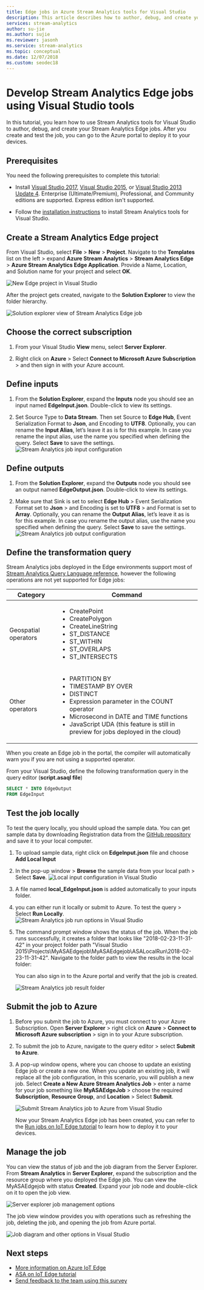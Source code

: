 ```yaml
---
title: Edge jobs in Azure Stream Analytics tools for Visual Studio 
description: This article describes how to author, debug, and create your Stream Analytics Edge jobs using the Stream Analytics tools for Visual Studio.
services: stream-analytics
author: su-jie
ms.author: sujie
ms.reviewer: jasonh
ms.service: stream-analytics
ms.topic: conceptual
ms.date: 12/07/2018
ms.custom: seodec18
--- 
```


# Develop Stream Analytics Edge jobs using Visual Studio tools

In this tutorial, you learn how to use Stream Analytics tools for Visual Studio to author, debug, and create your Stream Analytics Edge jobs. After you create and test the job, you can go to the Azure portal to deploy it to your devices. 

## Prerequisites

You need the following prerequisites to complete this tutorial:

* Install [Visual Studio 2017](https://www.visualstudio.com/downloads/), [Visual Studio 2015](https://www.visualstudio.com/vs/older-downloads/), or [Visual Studio 2013 Update 4](https://www.microsoft.com/download/details.aspx?id=45326). Enterprise (Ultimate/Premium), Professional, and Community editions are supported. Express edition isn't supported.  

* Follow the [installation instructions](stream-analytics-tools-for-visual-studio-edge-jobs.md) to install Stream Analytics tools for Visual Studio.
 
## Create a Stream Analytics Edge project 

From Visual Studio, select **File** > **New** > **Project**. Navigate to the **Templates** list on the left > expand **Azure Stream Analytics** > **Stream Analytics Edge** > **Azure Stream Analytics Edge Application**. Provide a Name, Location, and Solution name for your project and select **OK**.

![New Edge project in Visual Studio](./media/stream-analytics-tools-for-visual-studio-edge-jobs/new-stream-analytics-edge-project.png)

After the project gets created, navigate to the **Solution Explorer** to view the folder hierarchy.

![Solution explorer view of Stream Analytics Edge job](./media/stream-analytics-tools-for-visual-studio-edge-jobs/edge-project-in-solution-explorer.png)

 
## Choose the correct subscription

1. From your Visual Studio **View** menu, select **Server Explorer**.  

2. Right click on **Azure** > Select **Connect to Microsoft Azure Subscription** > and then sign in with your Azure account.

## Define inputs

1. From the **Solution Explorer**, expand the **Inputs** node you should see an input named **EdgeInput.json**. Double-click to view its settings.  

2. Set Source Type to **Data Stream**. Then set Source to **Edge Hub**, Event Serialization Format to **Json**, and Encoding to **UTF8**. Optionally, you can rename the **Input Alias**, let’s leave it as is for this example. In case you rename the input alias, use the name you specified when defining the query. Select **Save** to save the settings.  
   ![Stream Analytics job input configuration](./media/stream-analytics-tools-for-visual-studio-edge-jobs/stream-analytics-input-configuration.png)
 


## Define outputs

1. From the **Solution Explorer**, expand the **Outputs** node you should see an output named **EdgeOutput.json**. Double-click to view its settings.  

2. Make sure that Sink is set to select **Edge Hub** > Event Serialization Format set to **Json** > and Encoding is set to **UTF8** > and Format is set to **Array**. Optionally, you can rename the **Output Alias**, let’s leave it as is for this example. In case you rename the output alias, use the name you specified when defining the query. Select **Save** to save the settings. 
   ![Stream Analytics job output configuration](./media/stream-analytics-tools-for-visual-studio-edge-jobs/stream-analytics-output-configuration.png)
 
## Define the transformation query

Stream Analytics jobs deployed in the Edge environments support most of [Stream Analytics Query Language reference](https://msdn.microsoft.com/azure/stream-analytics/reference/stream-analytics-query-language-reference?f=255&MSPPError=-2147217396), however the following operations are not yet supported for Edge jobs: 


|**Category**  | **Command**  |
|---------|---------|
|Geospatial operators |<ul><li>CreatePoint</li><li>CreatePolygon</li><li>CreateLineString</li><li>ST_DISTANCE</li><li>ST_WITHIN</li><li>ST_OVERLAPS</li><li>ST_INTERSECTS</li></ul> |
|Other operators | <ul><li>PARTITION BY</li><li>TIMESTAMP BY OVER</li><li>DISTINCT</li><li>Expression parameter in the COUNT operator</li><li>Microsecond in DATE and TIME functions</li><li>JavaScript UDA (this feature is still in preview for jobs deployed in the cloud)</li></ul>   |

When you create an Edge job in the portal, the compiler will automatically warn you if you are not using a supported operator.

From your Visual Studio, define the following transformation query in the query editor (**script.asaql file**)

```sql
SELECT * INTO EdgeOutput
FROM EdgeInput 
```

## Test the job locally

To test the query locally, you should upload the sample data. You can get sample data by downloading Registration data from the [GitHub repository](https://github.com/Azure/azure-stream-analytics/blob/master/Sample%20Data/Registration.json) and save it to your local computer. 

1. To upload sample data, right click on **EdgeInput.json** file and choose **Add Local Input**  

2. In the pop-up window > **Browse** the sample data from your local path > Select **Save**.
   ![Local input configuration in Visual Studio](./media/stream-analytics-tools-for-visual-studio-edge-jobs/stream-analytics-local-input-configuration.png)
 
3. A file named **local_EdgeInput.json** is added automatically to your inputs folder.  
4. you can either run it locally or submit to Azure. To test the query > Select **Run Locally**.  
   ![Stream Analytics job run options in Visual Studio](./media/stream-analytics-tools-for-visual-studio-edge-jobs/stream-analytics-visual-stuidio-run-options.png)
 
5. The command prompt window shows the status of the job. When the job runs successfully, it creates a folder that looks like "2018-02-23-11-31-42" in your project folder path "Visual Studio 2015\Projects\MyASAEdgejob\MyASAEdgejob\ASALocalRun\2018-02-23-11-31-42". Navigate to the folder path to view the results in the local folder:

   You can also sign in to the Azure portal and verify that the job is created. 

   ![Stream Analytics job result folder](./media/stream-analytics-tools-for-visual-studio-edge-jobs/stream-analytics-job-result-folder.png)

## Submit the job to Azure

1. Before you submit the job to Azure, you must connect to your Azure Subscription. Open **Server Explorer** > right click on **Azure** > **Connect to Microsoft Azure subscription** > sign in to your Azure subscription.  

2. To submit the job to Azure, navigate to the query editor > select **Submit to Azure**.  

3. A pop-up window opens, where you can choose to update an existing Edge job or create a new one. When you update an existing job, it will replace all the job configuration, in this scenario, you will publish a new job. Select **Create a New Azure Stream Analytics Job** > enter a name for your job something like **MyASAEdgeJob** > choose the required **Subscription**, **Resource Group**, and **Location** > Select **Submit**.

   ![Submit Stream Analytics job to Azure from Visual Studio](./media/stream-analytics-tools-for-visual-studio-edge-jobs/submit-stream-analytics-job-to-azure.png)
 
   Now your Stream Analytics Edge job has been created, you can refer to the [Run jobs on IoT Edge tutorial](stream-analytics-edge.md) to learn how to deploy it to your devices. 

## Manage the job 

You can view the status of job and the job diagram from the Server Explorer. From **Stream Analytics** in **Server Explorer**, expand the subscription and the resource group where you deployed the Edge job. You can view the MyASAEdgejob with status **Created**. Expand your job node and double-click on it to open the job view.

![Server explorer job management options](./media/stream-analytics-tools-for-visual-studio-edge-jobs/server-explorer-options.png)
 
The job view window provides you with operations such as refreshing the job, deleting the job, and opening the job from Azure portal.

![Job diagram and other options in Visual Studio](./media/stream-analytics-tools-for-visual-studio-edge-jobs/job-diagram-and-other-options.png) 

## Next steps

* [More information on Azure IoT Edge](../iot-edge/about-iot-edge.md)
* [ASA on IoT Edge tutorial](../iot-edge/tutorial-deploy-stream-analytics.md)
* [Send feedback to the team using this survey](https://forms.office.com/Pages/ResponsePage.aspx?id=v4j5cvGGr0GRqy180BHbR2czagZ-i_9Cg6NhAZlH9ypUMjNEM0RDVU9CVTBQWDdYTlk0UDNTTFdUTC4u) 
